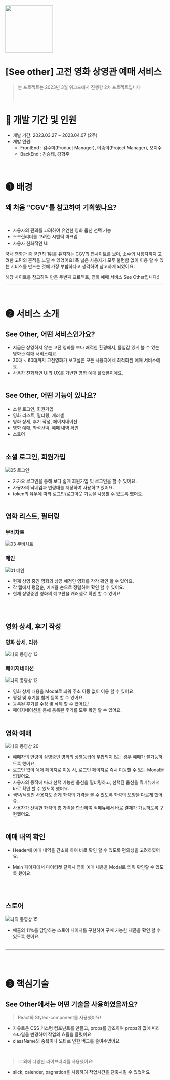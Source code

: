 <img width="150px" align="center" src="https://user-images.githubusercontent.com/122191856/230551371-0f89c64e-4ad9-4b8d-af3e-5543603cb931.png">

# [See other] 고전 영화 상영관 예매 서비스


> 본 프로젝트는 2023년 3월 위코드에서 진행항 2차 프로젝트입니다
<br><br><br>

# 📅 개발 기간 및 인원

- 개발 기간: 2023.03.27 ~ 2023.04.07 (2주)
- 개발 인원:
  - FrontEnd : 김수미(Product Manager), 이솜이(Project Manager), 오지수
  - BackEnd : 김승태, 강혁주
    <br><br><br>

# ❶ 배경

## 왜 처음 "CGV"를 참고하여 기획했나요?

<br>

- 사용자의 편의를 고려하여 유연한 영화 옵션 선택 기능
- 스크린리더를 고려한 시멘틱 마크업
- 사용자 친화적인 UI
  <br>

국내 영화관 중 굳건히 1위를 유지하는 CGV의 웹사이트를 보며, 소수의 사용자까지 고려한 고민의 흔적을 느낄 수 있었어요!
폭 넓은 사용자가 모두 불편함 없이 이용 할 수 있는 서비스를 만드는 것에 가장 부합하다고 생각하여 참고하게 되었어요.
<br>

해당 사이트를 참고하여 만든 두번째 프로젝트, 영화 예매 서비스 See Other입니다:)

---

<br>

# ❷ 서비스 소개

## See Other, 어떤 서비스인가요?

- 지금은 상영하지 않는 고전 영화를 보다 쾌적한 환경에서, 몰입감 있게 볼 수 있는 영화관 예매 서비스예요.
- 30대 ~ 60대까지 고전영화가 보고싶은 모든 사용자에세 최적화된 예매 서비스예요.
- 사용자 친화적인 UI와 UX를 기반한 영화 예매 플랫폼이에요.
  <br><br>

## See Other, 어떤 기능이 있나요?

- 소셜 로그인, 회원가입
- 영화 리스트, 필터링, 캐러셀
- 영화 상세, 후기 작성, 페이지네이션
- 영화 예매, 좌석선택, 예매 내역 확인
- 스토어
  <br><br>

## 소셜 로그인, 회원가입
![05  로그인](https://user-images.githubusercontent.com/122191856/230551589-c0944ef4-ec07-46e1-b9ef-45cd17554fbe.GIF)
- 카카오 로그인을 통해 보다 쉽게 회원가입 및 로그인을 할 수 있어요.
- 사용자의 닉네임과 연령대를 저장하여 사용하고 있어요.
- token의 유무에 따라 로그인/로그아웃 기능을 사용할 수 있도록 했어요.
  <br><br>

## 영화 리스트, 필터링
### 무비차트
![03  무비차트](https://user-images.githubusercontent.com/122191856/230551964-f31d3089-650e-4d07-b45a-3491f48a43ad.GIF)
### 메인
![01  메인](https://user-images.githubusercontent.com/122191856/230552032-f69ad038-66ae-434f-b067-14a6b65c5a26.GIF)

- 현재 상영 중인 영화와 상영 예정인 영화를 각각 확인 할 수 있어요.
- 각 탭에서 평점순, 예매율 순으로 정렬하여 확인 할 수 있어요.
- 현재 상영중인 영화의 예고편을 캐러셀로 확인 할 수 있어요.

<br><br>

## 영화 상세, 후기 작성
### 영화 상세, 리뷰
![나의 동영상 13](https://user-images.githubusercontent.com/122191856/230552088-0c84fd79-ab54-4c6a-8bf3-a7692de2d3f4.GIF)
### 페이지네이션
![나의 동영상 12](https://user-images.githubusercontent.com/122191856/230552162-86cea2f0-e33c-494d-8db4-54a938e5dae2.GIF)

- 영화 상세 내용을 Modal로 띄워 주소 이동 없이 이용 할 수 있어요.
- 평점 및 후기를 함께 등록 할 수 있어요.
- 등록된 후기를 수정 및 삭제 할 수 있어요.!
- 페이지네이션을 통해 등록된 후기를 모두 확인 할 수 있어요.
  <br><br>

## 영화 예매
![나의 동영상 20](https://user-images.githubusercontent.com/122191856/230552310-380d7bf0-d264-4876-bf94-1155f86cf44d.GIF)

- 예매자의 연령이 상영중인 영화의 상영등급에 부합되지 않는 경우 예매가 불가능하도록 했어요.
- 로그인 없이 예매 페이지로 이동 시, 로그인 페이지로 즉시 이동할 수 있는 Modal을 띄웠어요.
- 사용자의 동작에 따라 선택 가능한 옵션을 필터링하고, 선택된 옵션을 퀵메뉴에서 바로 확인 할 수 있도록 했어요.
- 색약/색맹인 사용자도 쉽게 좌석의 가격을 볼 수 있도록 좌석의 모양을 다르게 했어요.
- 사용자가 선택한 좌석의 총 가격을 합산하여 퀵메뉴에서 바로 결제가 가능하도록 구현했어요.
  <br><br>

## 예매 내역 확인

- Header에 예매 내역을 간소화 하여 바로 확인 할 수 있도록 편의성을 고려하였어요.
- Main 페이지에서 마이티켓 클릭시 영화 예매 내용을 Modal로 띄워 확인할 수 있도록 했어요.

  <br><br>

## 스토어
![나의 동영상 15](https://user-images.githubusercontent.com/122191856/230552382-b829b017-bdc1-43ec-95d1-8d5a9810390c.GIF)

- 매출의 11%를 담당하는 스토어 페이지를 구현하여 구매 가능한 제품을 확인 할 수 있도록 했어요.
  <br><br>

---

<br><br>

# ❸ 핵심기술

## See Other에서는 어떤 기술을 사용하였을까요?

> React와 Styled-component를 사용했어요!
> <br>

- 자유로운 CSS 커스텀 컴포넌트를 만들고, props를 참조하여 props의 값에 따라 스타일을 변경하여 작업의 효율을 올렸어요
- className의 중복이나 오타로 인한 버그를 줄여주었어요.

<br>

> 그 외에 다양한 라이브러리를 사용했어요!
> <br>

- slick, calender, pagnation을 사용하여 작업시간을 단축시킬 수 있었어요

